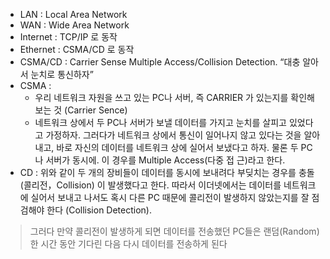 - LAN : Local Area Network
- WAN : Wide Area Network
- Internet : TCP/IP 로 동작
- Ethernet : CSMA/CD 로 동작
- CSMA/CD : Carrier Sense Multiple Access/Collision Detection. “대충 알아서 눈치로 통신하자”
- CSMA :
     - 우리 네트워크 자원을 쓰고 있는 PC나 서버, 즉 CARRIER 가 있는지를 확인해보는 것 (Carrier Sence)
     - 네트워크 상에서 두 PC나 서버가 보낼 데이터를 가지고 눈치를 살피고 있었다고 가정하자. 그러다가 네트워크 상에서 통신이 일어나지 않고 있다는 것을 알아내고, 바로 자신의 데이터를 네트워크 상에 실어서 보냈다고 하자. 물론 두 PC나 서버가 동시에. 이 경우를 Multiple Access(다중 접
근)라고 한다.  
- CD :  위와 같이 두 개의 장비들이 데이터를 동시에 보내려다 부딪치는 경우를 충돌(콜리전，Collision) 이 발생했다고 한다. 따라서 이더넷에서는 데이터를 네트워크에 실어서 보내고 나서도 혹시 다른 PC 때문에 콜리전이 발생하지 않았는지를 잘 점검해야 한다 (Collision Detection).
> 그러다 만약 콜리전이 발생하게 되면 데이터를 전송했던 PC들은 랜덤(Random)한 시간 동안 기다린 다음 다시 데이터를 전송하게 된다

